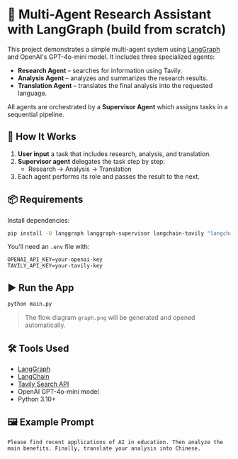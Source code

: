 # 🧠 Multi-Agent Research Assistant with LangGraph (build from scratch)

This project demonstrates a simple multi-agent system using [LangGraph](https://www.langgraph.dev/) and OpenAI's GPT-4o-mini model. It includes three specialized agents:

- **Research Agent** – searches for information using Tavily.
- **Analysis Agent** – analyzes and summarizes the research results.
- **Translation Agent** – translates the final analysis into the requested language.

All agents are orchestrated by a **Supervisor Agent** which assigns tasks in a sequential pipeline.

## 🚀 How It Works

1. **User input** a task that includes research, analysis, and translation.
2. **Supervisor agent** delegates the task step by step:
   - Research → Analysis → Translation
3. Each agent performs its role and passes the result to the next.

## 📦 Requirements

Install dependencies:

```bash
pip install -U langgraph langgraph-supervisor langchain-tavily "langchain[openai]"
```

You’ll need an `.env` file with:

```env
OPENAI_API_KEY=your-openai-key
TAVILY_API_KEY=your-tavily-key
```

## ▶️ Run the App

```bash
python main.py
```

> The flow diagram `graph.png` will be generated and opened automatically.

## 🛠 Tools Used

- [LangGraph](https://github.com/langchain-ai/langgraph)
- [LangChain](https://github.com/langchain-ai/langchain)
- [Tavily Search API](https://www.tavily.com/)
- OpenAI GPT-4o-mini model
- Python 3.10+

## 🖼 Example Prompt

```text
Please find recent applications of AI in education. Then analyze the main benefits. Finally, translate your analysis into Chinese.
```
